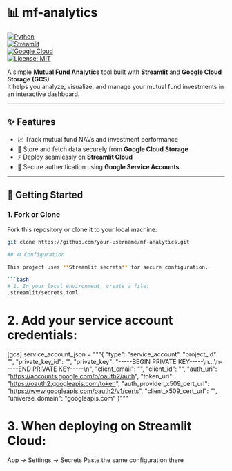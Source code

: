 # 📊 mf-analytics  

[![Python](https://img.shields.io/badge/Python-3.9%2B-blue?logo=python&logoColor=white)](https://www.python.org/)  
[![Streamlit](https://img.shields.io/badge/Streamlit-Cloud-red?logo=streamlit)](https://streamlit.io/)  
[![Google Cloud](https://img.shields.io/badge/Google%20Cloud-Storage-blue?logo=googlecloud&logoColor=white)](https://cloud.google.com/storage)  
[![License: MIT](https://img.shields.io/badge/License-MIT-green.svg)](LICENSE)  

A simple **Mutual Fund Analytics** tool built with **Streamlit** and **Google Cloud Storage (GCS)**.  
It helps you analyze, visualize, and manage your mutual fund investments in an interactive dashboard.  

---

## ✨ Features
- 📈 Track mutual fund NAVs and investment performance  
- 📂 Store and fetch data securely from **Google Cloud Storage**  
- ⚡ Deploy seamlessly on **Streamlit Cloud**  
- 🔑 Secure authentication using **Google Service Accounts**  

---

## 🚀 Getting Started

### 1. Fork or Clone
Fork this repository or clone it to your local machine:
```bash
git clone https://github.com/your-username/mf-analytics.git

## ⚙️ Configuration

This project uses **Streamlit secrets** for secure configuration.

```bash
# 1. In your local environment, create a file:
.streamlit/secrets.toml
```

# 2. Add your service account credentials:
[gcs]
service_account_json = """{
  "type": "service_account",
  "project_id": "",
  "private_key_id": "",
  "private_key": "-----BEGIN PRIVATE KEY-----\n...\n-----END PRIVATE KEY-----\n",
  "client_email": "",
  "client_id": "",
  "auth_uri": "https://accounts.google.com/o/oauth2/auth",
  "token_uri": "https://oauth2.googleapis.com/token",
  "auth_provider_x509_cert_url": "https://www.googleapis.com/oauth2/v1/certs",
  "client_x509_cert_url": "",
  "universe_domain": "googleapis.com"
}"""

# 3. When deploying on Streamlit Cloud:
App → Settings → Secrets
Paste the same configuration there
